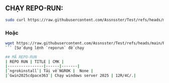 ## CHẠY REPO-RUN:
```bash
sudo curl https://raw.githubusercontent.com/Assnsster/Test/refs/heads/main/RepoRun |bash
```
### Hoặc
```bash
wget https://raw.githubusercontent.com/Assnsster/Test/refs/heads/main/RepoRun -O $PREFIX/bin/reporun; chmod +x $PREFIX/bin/reporun
``` [Sử dụng lệnh `reporun` để chạy

## MÃ REPO-RUN
| REPO RUN | TITLE | CMK |
|----------------|------|-------|
|`ngrokinstall`| Tải về NGROK |  None |
|`Gwin2025cdpace363`| Chạy windows server 2025 | 12R/4C/.|

